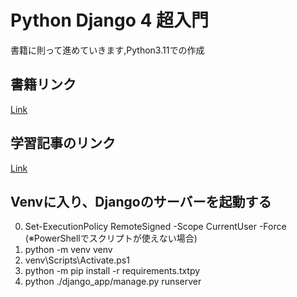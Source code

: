 # Python Django 4 超入門
書籍に則って進めていきます,Python3.11での作成

## 書籍リンク
[Link](https://www.shuwasystem.co.jp/book/9784798062419.html)

## 学習記事のリンク
[Link](https://Iris-Fla.me/Study-Django)

## Venvに入り、Djangoのサーバーを起動する
0. Set-ExecutionPolicy RemoteSigned -Scope CurrentUser -Force (※PowerShellでスクリプトが使えない場合)
1. python -m venv venv
2. venv\Scripts\Activate.ps1
3. python -m pip install -r requirements.txtpy
4. python ./django_app/manage.py runserver

